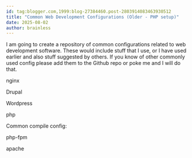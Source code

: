 ```yaml
---
id: tag:blogger.com,1999:blog-27384460.post-2803914083463930512
title: "Common Web Development Configurations (Older - PHP setup)"
date: 2025-08-02
author: brainless
---
```


I am going to create a repository of common configurations related to web development software. These would include stuff that I use, or I have used earlier and also stuff suggested by others. If you know of other commonly used config please add them to the Github repo or poke me and I will do that.  

nginx  

Drupal  

Wordpress  

php  

Common compile config:  

php-fpm  

apache